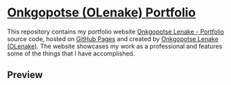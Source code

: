 # [Onkgopotse (OLenake) Portfolio](https://olenake.github.io/)

This repository contains my portfolio website [Onkgopotse Lenake - Portfolio](https://onkgopotselenake.me/) source code, hosted on [GitHub Pages](https://pages.github.com/) and created by [Onkgopotse Lenake (OLenake)](https://github.com/OLenake). The website showcases my work as a professional and features some of the things that I have accomplished.

## Preview
